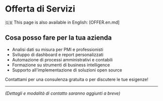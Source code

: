 # Offerta di Servizi

🇬🇧 This page is also available in English: [OFFER.en.md]

## Cosa posso fare per la tua azienda
- Analisi dati su misura per PMI e professionisti
- Sviluppo di dashboard e report personalizzati
- Automazione di processi amministrativi e contabili
- Formazione su strumenti di business intelligence
- Supporto all'implementazione di soluzioni open source

Contattami per una consulenza gratuita o per discutere le tue esigenze!

---

*(Dettagli e modalità di contatto saranno aggiunti a breve)* 